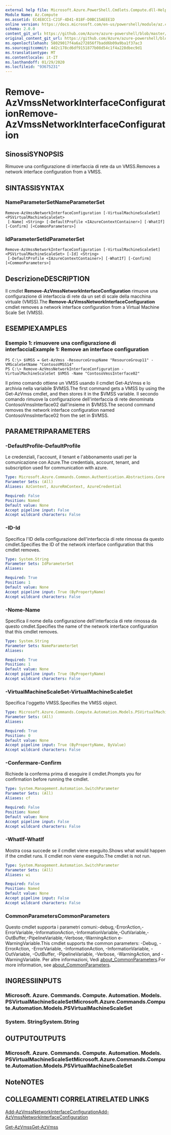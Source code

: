 ```yaml
---
external help file: Microsoft.Azure.PowerShell.Cmdlets.Compute.dll-Help.xml
Module Name: Az.Compute
ms.assetid: EC4E8CC1-C21F-4D41-818F-D0BC15AEEE1D
online version: https://docs.microsoft.com/en-us/powershell/module/az.compute/remove-azvmssnetworkinterfaceconfiguration
schema: 2.0.0
content_git_url: https://github.com/Azure/azure-powershell/blob/master/src/Compute/Compute/help/Remove-AzVmssNetworkInterfaceConfiguration.md
original_content_git_url: https://github.com/Azure/azure-powershell/blob/master/src/Compute/Compute/help/Remove-AzVmssNetworkInterfaceConfiguration.md
ms.openlocfilehash: 58029017f4a6a272856f7badd6b09a9ba1f37ac3
ms.sourcegitcommit: 4d2c178cd6df9151877b08d54c1f4a228dbec9d1
ms.translationtype: MT
ms.contentlocale: it-IT
ms.lasthandoff: 01/29/2020
ms.locfileid: "93675231"
---
```

# <span data-ttu-id="a817d-101">Remove-AzVmssNetworkInterfaceConfiguration</span><span class="sxs-lookup"><span data-stu-id="a817d-101">Remove-AzVmssNetworkInterfaceConfiguration</span></span>

## <span data-ttu-id="a817d-102">Sinossi</span><span class="sxs-lookup"><span data-stu-id="a817d-102">SYNOPSIS</span></span>
<span data-ttu-id="a817d-103">Rimuove una configurazione di interfaccia di rete da un VMSS.</span><span class="sxs-lookup"><span data-stu-id="a817d-103">Removes a network interface configuration from a VMSS.</span></span>

## <span data-ttu-id="a817d-104">SINTASSI</span><span class="sxs-lookup"><span data-stu-id="a817d-104">SYNTAX</span></span>

### <span data-ttu-id="a817d-105">NameParameterSet</span><span class="sxs-lookup"><span data-stu-id="a817d-105">NameParameterSet</span></span>
```
Remove-AzVmssNetworkInterfaceConfiguration [-VirtualMachineScaleSet] <PSVirtualMachineScaleSet>
 [-Name] <String> [-DefaultProfile <IAzureContextContainer>] [-WhatIf] [-Confirm] [<CommonParameters>]
```

### <span data-ttu-id="a817d-106">IdParameterSet</span><span class="sxs-lookup"><span data-stu-id="a817d-106">IdParameterSet</span></span>
```
Remove-AzVmssNetworkInterfaceConfiguration [-VirtualMachineScaleSet] <PSVirtualMachineScaleSet> [-Id] <String>
 [-DefaultProfile <IAzureContextContainer>] [-WhatIf] [-Confirm] [<CommonParameters>]
```

## <span data-ttu-id="a817d-107">Descrizione</span><span class="sxs-lookup"><span data-stu-id="a817d-107">DESCRIPTION</span></span>
<span data-ttu-id="a817d-108">Il cmdlet **Remove-AzVmssNetworkInterfaceConfiguration** rimuove una configurazione di interfaccia di rete da un set di scale della macchina virtuale (VMSS).</span><span class="sxs-lookup"><span data-stu-id="a817d-108">The **Remove-AzVmssNetworkInterfaceConfiguration** cmdlet removes a network interface configuration from a Virtual Machine Scale Set (VMSS).</span></span>

## <span data-ttu-id="a817d-109">ESEMPI</span><span class="sxs-lookup"><span data-stu-id="a817d-109">EXAMPLES</span></span>

### <span data-ttu-id="a817d-110">Esempio 1: rimuovere una configurazione di interfaccia</span><span class="sxs-lookup"><span data-stu-id="a817d-110">Example 1: Remove an interface configuration</span></span>
```
PS C:\> $VMSS = Get-AzVmss -ResourceGroupName "ResourceGroup11" -VMScaleSetName "ContosoVMSS14"
PS C:\> Remove-AzVmssNetworkInterfaceConfiguration -VirtualMachineScaleSet $VMSS -Name "ContosoVmssInterface02"
```

<span data-ttu-id="a817d-111">Il primo comando ottiene un VMSS usando il cmdlet Get-AzVmss e lo archivia nella variabile $VMSS.</span><span class="sxs-lookup"><span data-stu-id="a817d-111">The first command gets a VMSS by using the Get-AzVmss cmdlet, and then stores it in the $VMSS variable.</span></span>
<span data-ttu-id="a817d-112">Il secondo comando rimuove la configurazione dell'interfaccia di rete denominata ContosoVmssInterface02 dall'insieme in $VMSS.</span><span class="sxs-lookup"><span data-stu-id="a817d-112">The second command removes the network interface configuration named ContosoVmssInterface02 from the set in $VMSS.</span></span>

## <span data-ttu-id="a817d-113">PARAMETRI</span><span class="sxs-lookup"><span data-stu-id="a817d-113">PARAMETERS</span></span>

### <span data-ttu-id="a817d-114">-DefaultProfile</span><span class="sxs-lookup"><span data-stu-id="a817d-114">-DefaultProfile</span></span>
<span data-ttu-id="a817d-115">Le credenziali, l'account, il tenant e l'abbonamento usati per la comunicazione con Azure.</span><span class="sxs-lookup"><span data-stu-id="a817d-115">The credentials, account, tenant, and subscription used for communication with azure.</span></span>

```yaml
Type: Microsoft.Azure.Commands.Common.Authentication.Abstractions.Core.IAzureContextContainer
Parameter Sets: (All)
Aliases: AzContext, AzureRmContext, AzureCredential

Required: False
Position: Named
Default value: None
Accept pipeline input: False
Accept wildcard characters: False
```

### <span data-ttu-id="a817d-116">-ID</span><span class="sxs-lookup"><span data-stu-id="a817d-116">-Id</span></span>
<span data-ttu-id="a817d-117">Specifica l'ID della configurazione dell'interfaccia di rete rimossa da questo cmdlet.</span><span class="sxs-lookup"><span data-stu-id="a817d-117">Specifies the ID of the network interface configuration that this cmdlet removes.</span></span>

```yaml
Type: System.String
Parameter Sets: IdParameterSet
Aliases:

Required: True
Position: 1
Default value: None
Accept pipeline input: True (ByPropertyName)
Accept wildcard characters: False
```

### <span data-ttu-id="a817d-118">-Nome</span><span class="sxs-lookup"><span data-stu-id="a817d-118">-Name</span></span>
<span data-ttu-id="a817d-119">Specifica il nome della configurazione dell'interfaccia di rete rimossa da questo cmdlet.</span><span class="sxs-lookup"><span data-stu-id="a817d-119">Specifies the name of the network interface configuration that this cmdlet removes.</span></span>

```yaml
Type: System.String
Parameter Sets: NameParameterSet
Aliases:

Required: True
Position: 1
Default value: None
Accept pipeline input: True (ByPropertyName)
Accept wildcard characters: False
```

### <span data-ttu-id="a817d-120">-VirtualMachineScaleSet</span><span class="sxs-lookup"><span data-stu-id="a817d-120">-VirtualMachineScaleSet</span></span>
<span data-ttu-id="a817d-121">Specifica l'oggetto VMSS.</span><span class="sxs-lookup"><span data-stu-id="a817d-121">Specifies the VMSS object.</span></span>

```yaml
Type: Microsoft.Azure.Commands.Compute.Automation.Models.PSVirtualMachineScaleSet
Parameter Sets: (All)
Aliases:

Required: True
Position: 0
Default value: None
Accept pipeline input: True (ByPropertyName, ByValue)
Accept wildcard characters: False
```

### <span data-ttu-id="a817d-122">-Confermare</span><span class="sxs-lookup"><span data-stu-id="a817d-122">-Confirm</span></span>
<span data-ttu-id="a817d-123">Richiede la conferma prima di eseguire il cmdlet.</span><span class="sxs-lookup"><span data-stu-id="a817d-123">Prompts you for confirmation before running the cmdlet.</span></span>

```yaml
Type: System.Management.Automation.SwitchParameter
Parameter Sets: (All)
Aliases: cf

Required: False
Position: Named
Default value: None
Accept pipeline input: False
Accept wildcard characters: False
```

### <span data-ttu-id="a817d-124">-WhatIf</span><span class="sxs-lookup"><span data-stu-id="a817d-124">-WhatIf</span></span>
<span data-ttu-id="a817d-125">Mostra cosa succede se il cmdlet viene eseguito.</span><span class="sxs-lookup"><span data-stu-id="a817d-125">Shows what would happen if the cmdlet runs.</span></span> <span data-ttu-id="a817d-126">Il cmdlet non viene eseguito.</span><span class="sxs-lookup"><span data-stu-id="a817d-126">The cmdlet is not run.</span></span>

```yaml
Type: System.Management.Automation.SwitchParameter
Parameter Sets: (All)
Aliases: wi

Required: False
Position: Named
Default value: None
Accept pipeline input: False
Accept wildcard characters: False
```

### <span data-ttu-id="a817d-127">CommonParameters</span><span class="sxs-lookup"><span data-stu-id="a817d-127">CommonParameters</span></span>
<span data-ttu-id="a817d-128">Questo cmdlet supporta i parametri comuni:-debug,-ErrorAction,-ErrorVariable,-InformationAction,-InformationVariable,-OutVariable,-OutBuffer,-PipelineVariable,-Verbose,-WarningAction e-WarningVariable.</span><span class="sxs-lookup"><span data-stu-id="a817d-128">This cmdlet supports the common parameters: -Debug, -ErrorAction, -ErrorVariable, -InformationAction, -InformationVariable, -OutVariable, -OutBuffer, -PipelineVariable, -Verbose, -WarningAction, and -WarningVariable.</span></span> <span data-ttu-id="a817d-129">Per altre informazioni, Vedi [about_CommonParameters](https://go.microsoft.com/fwlink/?LinkID=113216).</span><span class="sxs-lookup"><span data-stu-id="a817d-129">For more information, see [about_CommonParameters](https://go.microsoft.com/fwlink/?LinkID=113216).</span></span>

## <span data-ttu-id="a817d-130">INGRESSI</span><span class="sxs-lookup"><span data-stu-id="a817d-130">INPUTS</span></span>

### <span data-ttu-id="a817d-131">Microsoft. Azure. Commands. Compute. Automation. Models. PSVirtualMachineScaleSet</span><span class="sxs-lookup"><span data-stu-id="a817d-131">Microsoft.Azure.Commands.Compute.Automation.Models.PSVirtualMachineScaleSet</span></span>

### <span data-ttu-id="a817d-132">System. String</span><span class="sxs-lookup"><span data-stu-id="a817d-132">System.String</span></span>

## <span data-ttu-id="a817d-133">OUTPUT</span><span class="sxs-lookup"><span data-stu-id="a817d-133">OUTPUTS</span></span>

### <span data-ttu-id="a817d-134">Microsoft. Azure. Commands. Compute. Automation. Models. PSVirtualMachineScaleSet</span><span class="sxs-lookup"><span data-stu-id="a817d-134">Microsoft.Azure.Commands.Compute.Automation.Models.PSVirtualMachineScaleSet</span></span>

## <span data-ttu-id="a817d-135">Note</span><span class="sxs-lookup"><span data-stu-id="a817d-135">NOTES</span></span>

## <span data-ttu-id="a817d-136">COLLEGAMENTI CORRELATI</span><span class="sxs-lookup"><span data-stu-id="a817d-136">RELATED LINKS</span></span>

[<span data-ttu-id="a817d-137">Add-AzVmssNetworkInterfaceConfiguration</span><span class="sxs-lookup"><span data-stu-id="a817d-137">Add-AzVmssNetworkInterfaceConfiguration</span></span>](./Add-AzVmssNetworkInterfaceConfiguration.md)

[<span data-ttu-id="a817d-138">Get-AzVmss</span><span class="sxs-lookup"><span data-stu-id="a817d-138">Get-AzVmss</span></span>](./Get-AzVmss.md)


